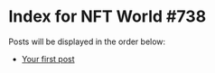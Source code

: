 # Index for NFT World #738
Posts will be displayed in the order below:

- [Your first post](./001-first.md)

